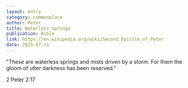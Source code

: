 ```yaml
---
layout: entry
category: commonplace
author: Peter
title: Waterless Springs
publication: Bible
link: https://en.wikipedia.org/wiki/Second_Epistle_of_Peter
date: 2015-07-31
---
```


"These are waterless springs and mists driven by a storm. For them the gloom of utter darkness has been reserved."
 
2 Peter 2:17